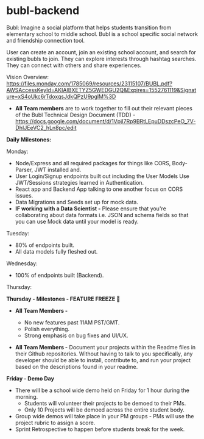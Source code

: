 # bubl-backend
Bubl: Imagine a social platform that helps students transition from elementary school to middle school. Bubl is a school specific social network and friendship connection tool. 

User can create an account, join an existing school account, and search for existing bubls to join. They can explore interests through hashtag searches. They can connect with others and share experiences.  

Vision Overview: https://files.monday.com/1785069/resources/23115107/BUBL.pdf?AWSAccessKeyId=AKIAIBXETYZ5GWEDGU2Q&Expires=1552761119&Signature=xS4oUkc6rTdoxqsJdkQPzU9pglM%3D

- **All Team members** are to work together to fill out their relevant pieces of the Bubl Technical Design Document (TDD) - https://docs.google.com/document/d/1VpjI7Rp9BRtLEpuDDszcPeO_7V-DhIJEeVC2_hLn8pc/edit

**Daily Milestones:**

Monday:

- Node/Express and all required packages for things like CORS, Body-Parser, JWT installed and.
- User Login/Signup endpoints built out including the User Models Use JWT/Sessions strategies learned in Authentication.
- React app and Backend App talking to one another focus on CORS issues.
- Data Migrations and Seeds set up for mock data.
- **IF working with a Data Scientist -** Please ensure that you're collaborating about data formats i.e. JSON and schema fields so that you can use Mock data until your model is ready.

Tuesday:

- 80% of endpoints built.
- All data models fully fleshed out.

Wednesday:

- 100% of endpoints built (Backend).

Thursday:

**Thursday - Milestones - FEATURE FREEZE 🥶**

- **All Team Members -**
    - No new features past 11AM PST/GMT.
    - Polish everything.
    - Strong emphasis on bug fixes and UI/UX.
    
- **All Team Members -** Document your projects within the Readme files in their Github repositories. Without having to talk to you specifically, any developer should be able to install, contribute to, and run your project based on the descriptions found in your readme.

**Friday - Demo Day**

- There will be a school wide demo held on Friday for 1 hour during the morning.
    - Students will volunteer their projects to be demoed to their PMs.
    - Only 10 Projects will be demoed across the entire student body.
- Group wide demos will take place in your PM groups - PMs will use the project rubric to assign a score.
- Sprint Retrospective to happen before students break for the week.
